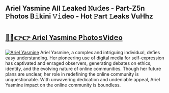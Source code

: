 ## Ariel Yasmine All 𝙻eaked 𝙽u𝚍es - Part-Z5n 𝙿hotos B𝚒kini 𝚅𝚒deo - Hot 𝙿art 𝙻eaks VuHhz

# <h2><a href="http://ld1fx0.urlbe.top/?page=Ariel+Yasmine">🔗🔗👉👉 Ariel Yasmine P𝚑oto𝚜Vid𝚎o</a></h2>

[![Ariel Yasmine](https://i.imgur.com/eBuTRDB.gif)](http://ld1fx0.urlbe.top/?page=Ariel+Yasmine)
Ariel Yasmine, a complex and intriguing individual, defies easy understanding. Her pioneering use of digital media for self-expression has captivated and enraged observers, generating debates on ethics, identity, and the evolving nature of online communities. Though her future plans are unclear, her role in redefining the online community is unquestionable. With unwavering dedication and undeniable appeal, Ariel Yasmine impact on the online community is boundless.

